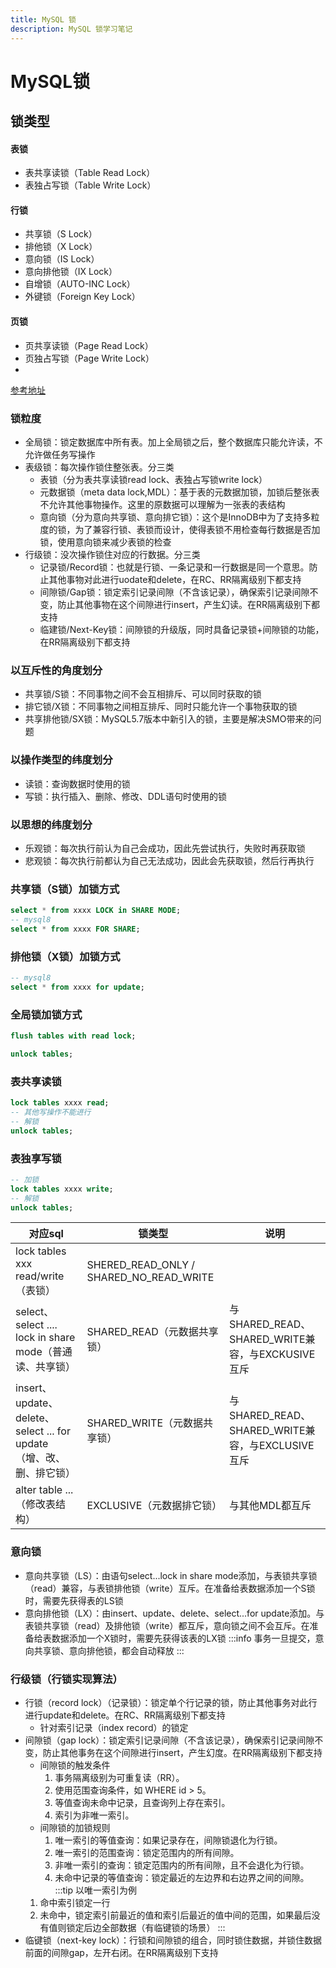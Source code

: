 ```yaml
---
title: MySQL 锁
description: MySQL 锁学习笔记
---
```

# MySQL锁
## 锁类型
#### 表锁

- 表共享读锁（Table Read Lock）
- 表独占写锁（Table Write Lock）

#### 行锁

- 共享锁（S Lock）
- 排他锁（X Lock）
- 意向锁（IS Lock）
- 意向排他锁（IX Lock）
- 自增锁（AUTO-INC Lock）
- 外键锁（Foreign Key Lock）

#### 页锁

- 页共享读锁（Page Read Lock）
- 页独占写锁（Page Write Lock）
- 

[参考地址](https://cloud.tencent.com/developer/article/2431018)
### 锁粒度
- 全局锁：锁定数据库中所有表。加上全局锁之后，整个数据库只能允许读，不允许做任务写操作
- 表级锁：每次操作锁住整张表。分三类
  - 表锁（分为表共享读锁read lock、表独占写锁write lock）
  - 元数据锁（meta data lock,MDL）：基于表的元数据加锁，加锁后整张表不允许其他事物操作。这里的原数据可以理解为一张表的表结构
  - 意向锁（分为意向共享锁、意向排它锁）：这个是InnoDB中为了支持多粒度的锁，为了兼容行锁、表锁而设计，使得表锁不用检查每行数据是否加锁，使用意向锁来减少表锁的检查
- 行级锁：没次操作锁住对应的行数据。分三类
  - 记录锁/Record锁：也就是行锁、一条记录和一行数据是同一个意思。防止其他事物对此进行uodate和delete，在RC、RR隔离级别下都支持
  - 间隙锁/Gap锁：锁定索引记录间隙（不含该记录），确保索引记录间隙不变，防止其他事物在这个间隙进行insert，产生幻读。在RR隔离级别下都支持
  - 临建锁/Next-Key锁：间隙锁的升级版，同时具备记录锁+间隙锁的功能，在RR隔离级别下都支持
### 以互斥性的角度划分
- 共享锁/S锁：不同事物之间不会互相排斥、可以同时获取的锁
- 排它锁/X锁：不同事物之间相互排斥、同时只能允许一个事物获取的锁
- 共享排他锁/SX锁：MySQL5.7版本中新引入的锁，主要是解决SMO带来的问题
### 以操作类型的纬度划分
- 读锁：查询数据时使用的锁
- 写锁：执行插入、删除、修改、DDL语句时使用的锁
### 以思想的纬度划分
- 乐观锁：每次执行前认为自己会成功，因此先尝试执行，失败时再获取锁
- 悲观锁：每次执行前都认为自己无法成功，因此会先获取锁，然后行再执行
### 共享锁（S锁）加锁方式
```SQL
select * from xxxx LOCK in SHARE MODE;
-- mysql8
select * from xxxx FOR SHARE;
```
### 排他锁（X锁）加锁方式
```sql
-- mysql8
select * from xxxx for update;
```
### 全局锁加锁方式
```sql
flush tables with read lock;

unlock tables;
```
### 表共享读锁
```sql
lock tables xxxx read;
-- 其他写操作不能进行
-- 解锁
unlock tables;
```
### 表独享写锁
```sql
-- 加锁
lock tables xxxx write;
-- 解锁
unlock tables;
```

| 对应sql                                                             | 锁类型                                  | 说明                                             |
| ------------------------------------------------------------------- | --------------------------------------- | ------------------------------------------------ |
| lock tables xxx read/write（表锁）                                  | SHERED_READ_ONLY / SHARED_NO_READ_WRITE |                                                  |
| select、select .... lock in share mode（普通读、共享锁）            | SHARED_READ（元数据共享锁）             | 与SHARED_READ、SHARED_WRITE兼容，与EXCKUSIVE互斥 |
| insert、update、delete、select ... for update（增、改、删、排它锁） | SHARED_WRITE（元数据共享锁）            | 与SHARED_READ、SHARED_WRITE兼容，与EXCLUSIVE互斥 |
| alter table ... （修改表结构）                                      | EXCLUSIVE（元数据排它锁）               | 与其他MDL都互斥                                  |
### 意向锁
- 意向共享锁（LS）：由语句select...lock in share mode添加，与表锁共享锁（read）兼容，与表锁排他锁（write）互斥。在准备给表数据添加一个S锁时，需要先获得表的LS锁
- 意向排他锁（LX）：由insert、update、delete、select...for update添加。与表锁共享锁（read）及排他锁（write）都互斥，意向锁之间不会互斥。在准备给表数据添加一个X锁时，需要先获得该表的LX锁
:::info
事务一旦提交，意向共享锁、意向排他锁，都会自动释放
:::
### 行级锁（行锁实现算法）
- 行锁（record lock）（记录锁）：锁定单个行记录的锁，防止其他事务对此行进行update和delete。在RC、RR隔离级别下都支持
  - 针对索引记录（index record）的锁定
- 间隙锁（gap lock）：锁定索引记录间隙（不含该记录），确保索引记录间隙不变，防止其他事务在这个间隙进行insert，产生幻度。在RR隔离级别下都支持
  - 间隙锁的触发条件
    1. 事务隔离级别为可重复读（RR）。
    2. 使用范围查询条件，如 WHERE id > 5。
    3. 等值查询未命中记录，且查询列上存在索引。
    4. 索引为非唯一索引。
  - 间隙锁的加锁规则
    1. 唯一索引的等值查询：如果记录存在，间隙锁退化为行锁。
    2. 唯一索引的范围查询：锁定范围内的所有间隙。
    3. 非唯一索引的查询：锁定范围内的所有间隙，且不会退化为行锁。
    4. 未命中记录的等值查询：锁定最近的左边界和右边界之间的间隙。
:::tip
以唯一索引为例
  1. 命中索引锁定一行
  2. 未命中，锁定索引前最近的值和索引后最近的值中间的范围，如果最后没有值则锁定后边全部数据（有临键锁的场景）
:::
- 临键锁（next-key lock）：行锁和间隙锁的组合，同时锁住数据，并锁住数据前面的间隙gap，左开右闭。在RR隔离级别下支持